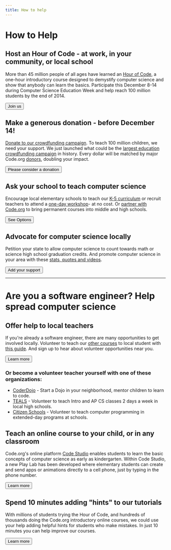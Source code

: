```yaml
---
title: How to help
---
```


# How to Help
## Host an Hour of Code - at work, in your community, or local school
More than 45 million people of all ages have learned an [Hour of Code](http://hourofcode.com), a one-hour introductory course designed to demystify computer science and show that anybody can learn the basics.  Participate this December 8-14 during Computer Science Education Week and help reach 100 million students by the end of 2014. 

[<button>Join us</button>](http://hourofcode.com)

## Make a generous donation - before December 14!
[Donate to our crowdfunding campaign](/donate). To teach 100 million children, we need your support. We just launched what could be the [largest education crowdfunding campaign](/donate) in history. Every dollar will be matched by major Code.org [donors](/about/donors), doubling your impact. 


[<button>Please consider a donation</button>](/donate)

## Ask your school to teach computer science
Encourage local elementary schools to teach our [K-5 curriculum](/k5) or recruit teachers to attend a [one-day workshop](/professional-development-workshops)- at no cost. Or [partner with Code.org](/educate/districts) to bring permanent courses into middle and high schools.
 
[<button>See Options</button>](/educate)

## Advocate for computer science locally
Petition your state to allow computer science to count towards math or science high school graduation credits. And promote computer science in your area with these [stats, quotes and videos](/promote).

[<button>Add your support</button>](/promote)

---
<a name="engineer"></a>
# Are you a software engineer? Help spread computer science

## Offer help to local teachers
If you're already a software engineer, there are many opportunities to get involved locally. Volunteer to teach our [other courses](http://studio.code.org) to local student with [this guide](/educate/volunteer). And sign up to hear about volunteer opportunities near you.

[<button>Learn more</button>](/volunteer/engineer)

### Or become a volunteer teacher yourself with one of these organizations:

- [CoderDojo](http://www.coderdojo.com) - Start a Dojo in your neighborhood, mentor children to learn to code.
- [TEALS](http://www.tealsk12.org) - Volunteer to teach Intro and AP CS classes 2 days a week in local high schools.
- [Citizen Schools](http://www.citizenschools.org/curriculum-category/science-technology/) - Volunteer to teach computer programming in extended-day programs at schools.


## Teach an online course to your child, or in any classroom
Code.org's online platform [Code Studio](studio.code.org) enables students to learn the basic concepts of computer science as early as kindergarten. Within Code Studio, a new Play Lab has been developed where elementary students can create and send apps or animations directly to a cell phone, just by typing in the phone number. 

[<button>Learn more</button>](http://studio.code.org)

## Spend 10 minutes adding "hints" to our tutorials
With millions of students trying the Hour of Code, and hundreds of thousands doing the Code.org introductory online courses, we could use your help adding helpful hints for students who make mistakes. In just 10 minutes you can help improve our courses.

[<button>Learn more</button>](/hints)

